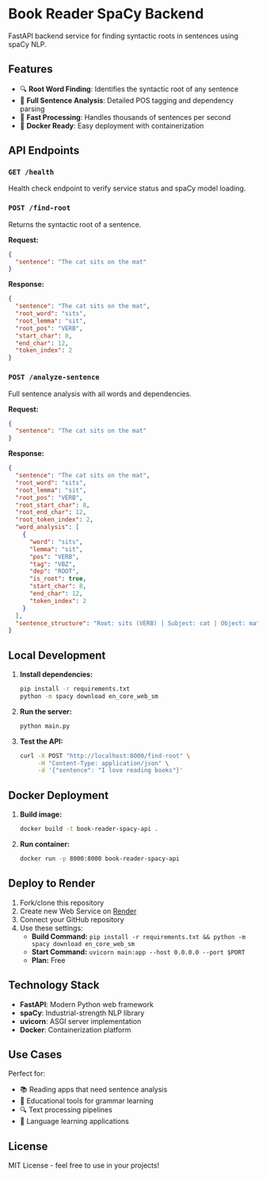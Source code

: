 # Book Reader SpaCy Backend

FastAPI backend service for finding syntactic roots in sentences using spaCy NLP.

## Features

- 🔍 **Root Word Finding**: Identifies the syntactic root of any sentence
- 📝 **Full Sentence Analysis**: Detailed POS tagging and dependency parsing
- 🚀 **Fast Processing**: Handles thousands of sentences per second
- 🐳 **Docker Ready**: Easy deployment with containerization

## API Endpoints

### `GET /health`
Health check endpoint to verify service status and spaCy model loading.

### `POST /find-root`
Returns the syntactic root of a sentence.

**Request:**
```json
{
  "sentence": "The cat sits on the mat"
}
```

**Response:**
```json
{
  "sentence": "The cat sits on the mat",
  "root_word": "sits",
  "root_lemma": "sit", 
  "root_pos": "VERB",
  "start_char": 8,
  "end_char": 12,
  "token_index": 2
}
```

### `POST /analyze-sentence`
Full sentence analysis with all words and dependencies.

**Request:**
```json
{
  "sentence": "The cat sits on the mat"
}
```

**Response:**
```json
{
  "sentence": "The cat sits on the mat",
  "root_word": "sits",
  "root_lemma": "sit",
  "root_pos": "VERB",
  "root_start_char": 8,
  "root_end_char": 12,
  "root_token_index": 2,
  "word_analysis": [
    {
      "word": "sits",
      "lemma": "sit",
      "pos": "VERB",
      "tag": "VBZ",
      "dep": "ROOT",
      "is_root": true,
      "start_char": 8,
      "end_char": 12,
      "token_index": 2
    }
  ],
  "sentence_structure": "Root: sits (VERB) | Subject: cat | Object: mat"
}
```

## Local Development

1. **Install dependencies:**
   ```bash
   pip install -r requirements.txt
   python -m spacy download en_core_web_sm
   ```

2. **Run the server:**
   ```bash
   python main.py
   ```

3. **Test the API:**
   ```bash
   curl -X POST "http://localhost:8000/find-root" \
        -H "Content-Type: application/json" \
        -d '{"sentence": "I love reading books"}'
   ```

## Docker Deployment

1. **Build image:**
   ```bash
   docker build -t book-reader-spacy-api .
   ```

2. **Run container:**
   ```bash
   docker run -p 8000:8000 book-reader-spacy-api
   ```

## Deploy to Render

1. Fork/clone this repository
2. Create new Web Service on [Render](https://render.com)
3. Connect your GitHub repository
4. Use these settings:
   - **Build Command:** `pip install -r requirements.txt && python -m spacy download en_core_web_sm`
   - **Start Command:** `uvicorn main:app --host 0.0.0.0 --port $PORT`
   - **Plan:** Free

## Technology Stack

- **FastAPI**: Modern Python web framework
- **spaCy**: Industrial-strength NLP library
- **uvicorn**: ASGI server implementation
- **Docker**: Containerization platform

## Use Cases

Perfect for:
- 📚 Reading apps that need sentence analysis
- 🎯 Educational tools for grammar learning
- 🔍 Text processing pipelines
- 📖 Language learning applications

## License

MIT License - feel free to use in your projects!